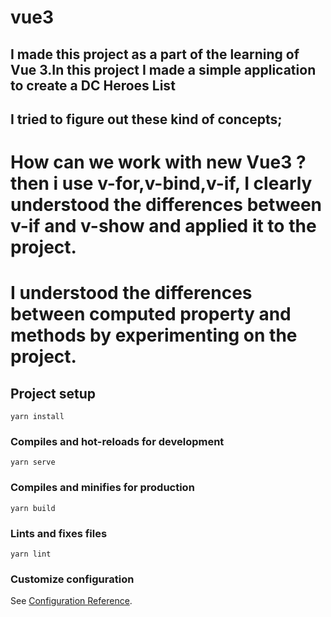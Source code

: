 # vue3

## I made this project as a part of the learning of Vue 3.In this project I made a simple application to create a DC Heroes List

## I tried to figure out these kind of concepts;
# How can we work with new Vue3 ? then i use v-for,v-bind,v-if, I clearly understood the differences between v-if and v-show and applied it to the project.

# I understood the differences between computed property and methods by experimenting on the project.

## Project setup

```
yarn install
```

### Compiles and hot-reloads for development

```
yarn serve
```

### Compiles and minifies for production

```
yarn build
```

### Lints and fixes files

```
yarn lint
```

### Customize configuration

See [Configuration Reference](https://cli.vuejs.org/config/).
